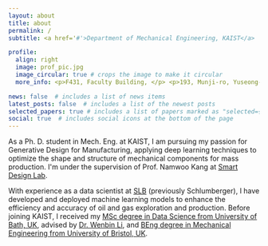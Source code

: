 ```yaml
---
layout: about
title: about
permalink: /
subtitle: <a href='#'>Department of Mechanical Engineering, KAIST</a>

profile:
  align: right
  image: prof_pic.jpg
  image_circular: true # crops the image to make it circular
  more_info: <p>F431, Faculty Building, </p> <p>193, Munji-ro, Yuseong-gu, </p> <p>Daejeon, Republic of Korea</p>

news: false  # includes a list of news items
latest_posts: false  # includes a list of the newest posts
selected_papers: true # includes a list of papers marked as "selected={true}"
social: true  # includes social icons at the bottom of the page
---
```


As a Ph. D. student in Mech. Eng. at KAIST, I am pursuing my passion for Generative Design for Manufacturing, applying deep learning techniques to optimize the shape and structure of mechanical components for mass production. I'm under the supervision of Prof. Namwoo Kang at [Smart Design Lab](http://www.smartdesignlab.org/index.html).

With experience as a data scientist at [SLB](https://www.slb.com/) (previously Schlumberger), I have developed and deployed machine learning models to enhance the efficiency and accuracy of oil and gas exploration and production. Before joining KAIST, I received my [MSc degree in Data Science from University of Bath, UK](https://www.bath.ac.uk/courses/postgraduate-2024/taught-postgraduate-courses/msc-data-science-with-professional-placement/), advised by [Dr. Wenbin Li](https://peringlab.org/), and [BEng degree in Mechanical Engineering from University of Bristol, UK](https://www.bristol.ac.uk/study/undergraduate/2024/mechanical-engineering/beng-mechanical-engineering/).

